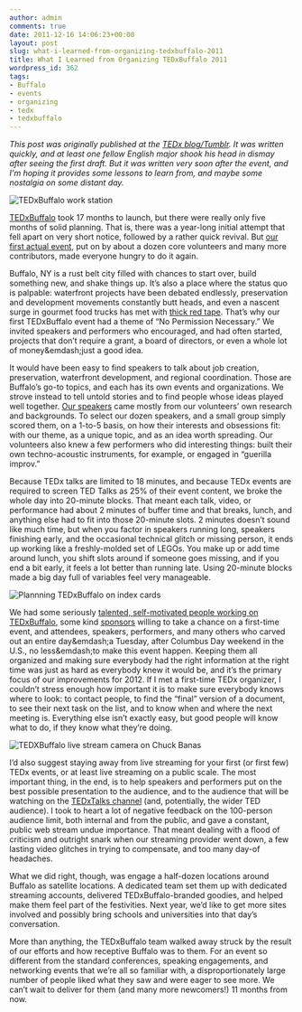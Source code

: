 ```yaml
---
author: admin
comments: true
date: 2011-12-16 14:06:23+00:00
layout: post
slug: what-i-learned-from-organizing-tedxbuffalo-2011
title: What I Learned from Organizing TEDxBuffalo 2011
wordpress_id: 362
tags:
- Buffalo
- events
- organizing
- tedx
- tedxbuffalo
---
```


_This post was originally published at the [TEDx blog/Tumblr](http://tedx.tumblr.com/post/12513125357/building-tedxbuffalo). It was written quickly, and at least one fellow English major shook his head in dismay after seeing the first draft. But it was written very soon after the event, and I'm hoping it provides some lessons to learn from, and maybe some nostalgia on some distant day._



![TEDxBuffalo work station](http://farm7.static.flickr.com/6216/6241732868_916504c080.jpg)





[TEDxBuffalo](http://tedxbuffalo.com) took 17 months to launch, but there were really only five months of solid planning. That is, there was a year-long initial attempt that fell apart on very short notice, followed by a rather quick revival. But [our first actual event](http://www.tedxbuffalo.com/tedxbuffalo/tedxbuffalo-2011-is-a-wrap/), put on by about a dozen core volunteers and many more contributors, made everyone hungry to do it again.

<!-- more -->



Buffalo, NY is a rust belt city filled with chances to start over, build something new, and shake things up. It’s also a place where the status quo is palpable: waterfront projects have been debated endlessly, preservation and development movements constantly butt heads, and even a nascent surge in gourmet food trucks has met with [thick red tape](http://mobile-cuisine.com/off-the-wire/buffalo-food-truck-rules-proposed/). That’s why our first TEDxBuffalo event had a theme of “No Permission Necessary.” We invited speakers and performers who encouraged, and had often started, projects that don’t require a grant, a board of directors, or even a whole lot of money&emdash;just a good idea.





It would have been easy to find speakers to talk about job creation, preservation, waterfront development, and regional coordination. Those are Buffalo’s go-to topics, and each has its own events and organizations. We strove instead to tell untold stories and to find people whose ideas played well together. [Our speakers](http://www.tedxbuffalo.com/speakers/) came mostly from our volunteers’ own research and backgrounds. To select our dozen speakers, and a small group simply scored them, on a 1-to-5 basis, on how their interests and obsessions fit: with our theme, as a unique topic, and as an idea worth spreading. Our volunteers also knew a few performers who did interesting things: built their own techno-acoustic instruments, for example, or engaged in “guerilla improv.”





Because TEDx talks are limited to 18 minutes, and because TEDx events are required to screen TED Talks as 25% of their event content, we broke the whole day into 20-minute blocks. That meant each talk, video, or performance had about 2 minutes of buffer time and that breaks, lunch, and anything else had to fit into those 20-minute slots. 2 minutes doesn’t sound like much time, but when you factor in speakers running long, speakers finishing early, and the occasional technical glitch or missing person, it ends up working like a freshly-molded set of LEGOs. You make up or add time around lunch, you shift slots around if someone goes missing, and if you end a bit early, it feels a lot better than running late. Using 20-minute blocks made a big day full of variables feel very manageable.





![Plannning TEDxBuffalo on index cards](http://www.TEDxBuffalo.com/wp-content/uploads/2011/11/tedxbuffalo_schedule_cards1.jpg)





We had some seriously [talented, self-motivated people working on TEDxBuffalo](http://www.tedxbuffalo.com/attendees/), some kind [sponsors](http://www.tedxbuffalo.com/sponsors/) willing to take a chance on a first-time event, and attendees, speakers, performers, and many others who carved out an entire day&emdash;a Tuesday, after Columbus Day weekend in the U.S., no less&emdash;to make this event happen. Keeping them all organized and making sure everybody had the right information at the right time was just as hard as everybody knew it would be, and it’s the primary focus of our improvements for 2012. If I met a first-time TEDx organizer, I couldn’t stress enough how important it is to make sure everybody knows where to look: to contact people, to find the “final” version of a document, to see their next task on the list, and to know when and where the next meeting is. Everything else isn’t exactly easy, but good people will know what to do, if they know what they’re doing.





![TEDXBuffalo live stream camera on Chuck Banas](http://farm7.static.flickr.com/6045/6241222411_6f05fdf4c8.jpg)





I’d also suggest staying away from live streaming for your first (or first few) TEDx events, or at least live streaming on a public scale. The most important thing, in the end, is to help speakers and performers put on the best possible presentation to the audience, and to the audience that will be watching on the [TEDxTalks channel](http://www.youtube.com/user/TEDxTalks) (and, potentially, the wider TED audience). I took to heart a lot of negative feedback on the 100-person audience limit, both internal and from the public, and gave a constant, public web stream undue importance. That meant dealing with a flood of criticism and outright snark when our streaming provider went down, a few lasting video glitches in trying to compensate, and too many day-of headaches.





What we did right, though, was engage a half-dozen locations around Buffalo as satellite locations. A dedicated team set them up with dedicated streaming accounts, delivered TEDxBuffalo-branded goodies, and helped make them feel part of the festivities. Next year, we’d like to get more sites involved and possibly bring schools and universities into that day’s conversation.





More than anything, the TEDxBuffalo team walked away struck by the result of our efforts and how receptive Buffalo was to them. For an event so different from the standard conferences, speaking engagements, and networking events that we’re all so familiar with, a disproportionately large number of people liked what they saw and were eager to see more. We can’t wait to deliver for them (and many more newcomers!) 11 months from now.




